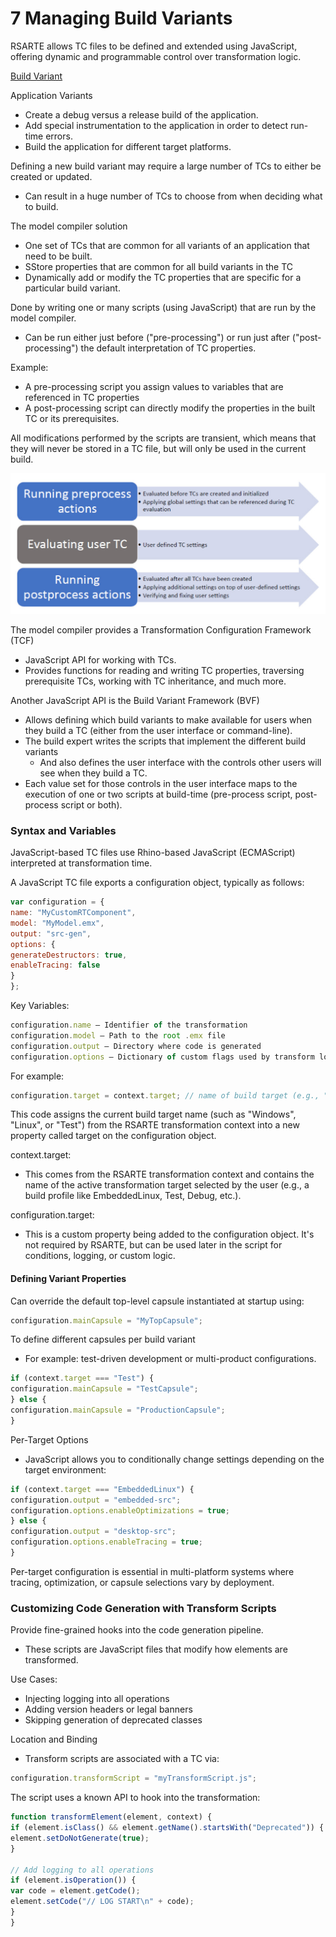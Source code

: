 # 7 Managing Build Variants

RSARTE allows TC files to be defined and extended using JavaScript, offering dynamic and programmable control over transformation logic.

[Build Variant](https://model-realtime.hcldoc.com/help/index.jsp?topic=%2Fcom.ibm.xtools.rsarte.webdoc%2FArticles%2FBuilding%2FBuilding+CPP+Applications%2FManaging+Build+Variants.html)

Application Variants
- Create a debug versus a release build of the application.
- Add special instrumentation to the application in order to detect run-time errors.
- Build the application for different target platforms.

Defining a new build variant may require a large number of TCs to either be created or updated.
- Can result in a huge number of TCs to choose from when deciding what to build.

The model compiler solution
- One set of TCs that are common for all variants of an application that need to be built.
- SStore properties that are common for all build variants in the TC
- Dynamically add or modify the TC properties that are specific for a particular build variant.

Done by writing one or many scripts (using JavaScript) that are run by the model compiler.
- Can be run either just before ("pre-processing") or run just after ("post-processing") the default interpretation of TC properties.

Example:
- A pre-processing script you assign values to variables that are referenced in TC properties
- A post-processing script can directly modify the properties in the built TC or its prerequisites.

All modifications performed by the scripts are transient, which means that they will never be stored in a TC file, but will only be used in the current build.

<img src="images/running-actions.jpg" width="800" alt="">

The model compiler provides a Transformation Configuration Framework (TCF)
- JavaScript API for working with TCs.
- Provides functions for reading and writing TC properties, traversing prerequisite TCs, working with TC inheritance, and much more.

Another JavaScript API is the Build Variant Framework (BVF)
- Allows defining which build variants to make available for users when they build a TC (either from the user interface or command-line).
- The build expert writes the scripts that implement the different build variants
    - And also defines the user interface with the controls other users will see when they build a TC.
- Each value set for those controls in the user interface maps to the execution of one or two scripts at build-time (pre-process script, post-process script or both).

### Syntax and Variables

JavaScript-based TC files use Rhino-based JavaScript (ECMAScript) interpreted at transformation time.

A JavaScript TC file exports a configuration object, typically as follows:

```javascript
var configuration = {
name: "MyCustomRTComponent",
model: "MyModel.emx",
output: "src-gen",
options: {
generateDestructors: true,
enableTracing: false
}
};
```

Key Variables:
```javascript
configuration.name – Identifier of the transformation
configuration.model – Path to the root .emx file
configuration.output – Directory where code is generated
configuration.options – Dictionary of custom flags used by transform logic
```

For example:

```javascript
configuration.target = context.target; // name of build target (e.g., "Windows" or "Linux")
```

This code assigns the current build target name (such as "Windows", "Linux", or "Test") from the RSARTE transformation context into a new property called target on the configuration object.

context.target:
- This comes from the RSARTE transformation context and contains the name of the active transformation target selected by the user (e.g., a build profile like EmbeddedLinux, Test, Debug, etc.).

configuration.target:
- This is a custom property being added to the configuration object. It's not required by RSARTE, but can be used later in the script for conditions, logging, or custom logic.

#### Defining Variant Properties

Can override the default top-level capsule instantiated at startup using:

```javascript
configuration.mainCapsule = "MyTopCapsule";
```

To define different capsules per build variant
- For example: test-driven development or multi-product configurations.

```javascript
if (context.target === "Test") {
configuration.mainCapsule = "TestCapsule";
} else {
configuration.mainCapsule = "ProductionCapsule";
}
```

Per-Target Options
- JavaScript allows you to conditionally change settings depending on the target environment:

```javascript
if (context.target === "EmbeddedLinux") {
configuration.output = "embedded-src";
configuration.options.enableOptimizations = true;
} else {
configuration.output = "desktop-src";
configuration.options.enableTracing = true;
}
```
Per-target configuration is essential in multi-platform systems where tracing, optimization, or capsule selections vary by deployment.

### Customizing Code Generation with Transform Scripts

Provide fine-grained hooks into the code generation pipeline.
- These scripts are JavaScript files that modify how elements are transformed.

Use Cases:
- Injecting logging into all operations
- Adding version headers or legal banners
- Skipping generation of deprecated classes

Location and Binding
- Transform scripts are associated with a TC via:

```javascript
configuration.transformScript = "myTransformScript.js";
```

The script uses a known API to hook into the transformation:

```javascript
function transformElement(element, context) {
if (element.isClass() && element.getName().startsWith("Deprecated")) {
element.setDoNotGenerate(true);
}

// Add logging to all operations
if (element.isOperation()) {
var code = element.getCode();
element.setCode("// LOG START\n" + code);
}
}
```

